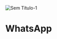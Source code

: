 ![Sem Título-1](https://user-images.githubusercontent.com/95540354/164953839-3b0c512c-f761-4448-a52d-2f815d8b9bc6.png)
# WhatsApp
